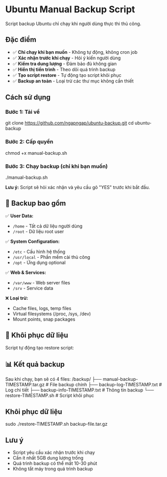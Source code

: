 # Ubuntu Manual Backup Script

Script backup Ubuntu chỉ chạy khi người dùng thực thi thủ công.

## Đặc điểm
- ✅ **Chỉ chạy khi bạn muốn** - Không tự động, không cron job
- ✅ **Xác nhận trước khi chạy** - Hỏi ý kiến người dùng
- ✅ **Kiểm tra dung lượng** - Đảm bảo đủ không gian
- ✅ **Hiển thị tiến trình** - Theo dõi quá trình backup
- ✅ **Tạo script restore** - Tự động tạo script khôi phục
- ✅ **Backup an toàn** - Loại trừ các thư mục không cần thiết

## Cách sử dụng

### Bước 1: Tải về
git clone https://github.com/ngapngap/ubuntu-backup.git
cd ubuntu-backup

### Bước 2: Cấp quyền
chmod +x manual-backup.sh

### Bước 3: Chạy backup (chỉ khi bạn muốn)

./manual-backup.sh

**Lưu ý:** Script sẽ hỏi xác nhận và yêu cầu gõ "YES" trước khi bắt đầu.

## 📁 Backup bao gồm

✅ **User Data:**
- `/home` - Tất cả dữ liệu người dùng
- `/root` - Dữ liệu root user

✅ **System Configuration:**  
- `/etc` - Cấu hình hệ thống
- `/usr/local` - Phần mềm cài thủ công
- `/opt` - Ứng dụng optional

✅ **Web & Services:**
- `/var/www` - Web server files
- `/srv` - Service data

❌ **Loại trừ:**
- Cache files, logs, temp files
- Virtual filesystems (/proc, /sys, /dev)
- Mount points, snap packages

## 🔄 Khôi phục dữ liệu

Script tự động tạo restore script:


## 📊 Kết quả backup

Sau khi chạy, bạn sẽ có 4 files:
/backup/
├── manual-backup-TIMESTAMP.tar.gz # File backup chính
├── backup-log-TIMESTAMP.txt # Log chi tiết
├── backup-info-TIMESTAMP.txt # Thông tin backup
└── restore-TIMESTAMP.sh # Script khôi phục
## Khôi phục dữ liệu
sudo ./restore-TIMESTAMP.sh backup-file.tar.gz

## Lưu ý
- Script yêu cầu xác nhận trước khi chạy
- Cần ít nhất 5GB dung lượng trống
- Quá trình backup có thể mất 10-30 phút
- Không tắt máy trong quá trình backup
